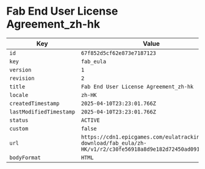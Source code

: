 # Fab End User License Agreement_zh-hk

| Key | Value |
| --- | ----- |
| `id` | `67f852d5cf62e873e7187123` |
| `key` | `fab_eula` |
| `version` | `1` |
| `revision` | `2` |
| `title` | `Fab End User License Agreement_zh-hk` |
| `locale` | `zh-HK` |
| `createdTimestamp` | `2025-04-10T23:23:01.766Z` |
| `lastModifiedTimestamp` | `2025-04-10T23:23:01.766Z` |
| `status` | `ACTIVE` |
| `custom` | `false` |
| `url` | `https://cdn1.epicgames.com/eulatracking-download/fab_eula/zh-HK/v1/r2/c30fe56918a8d9e182d72450ad091d0e.pdf` |
| `bodyFormat` | `HTML` |

